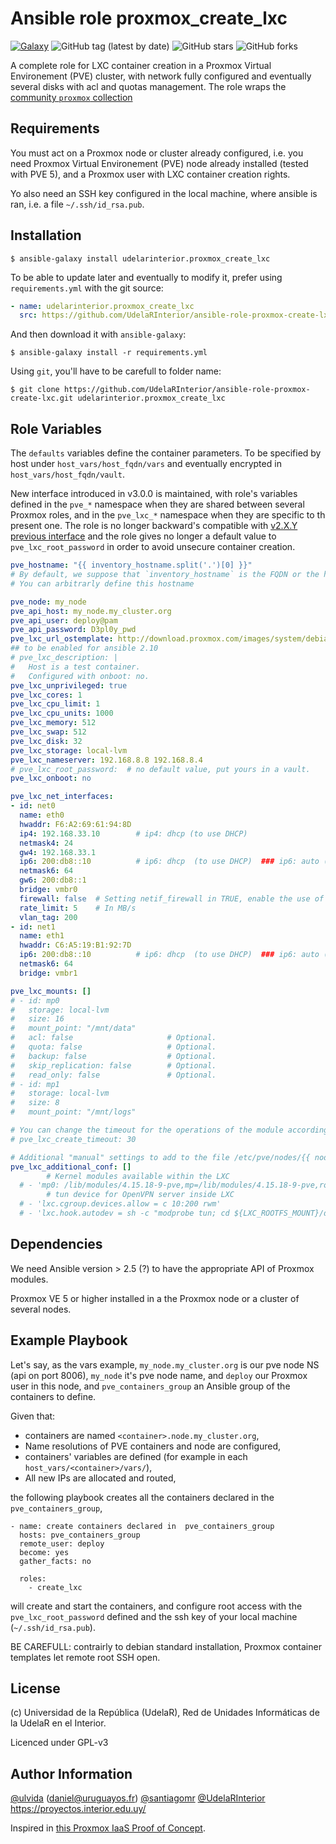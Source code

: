 Ansible role proxmox_create_lxc
=========

[![Galaxy](https://img.shields.io/badge/galaxy-UdelaRInterior.proxmox__create__lxc-blue.svg)](https://galaxy.ansible.com/udelarinterior/proxmox_create_lxc) ![GitHub tag (latest by date)](https://img.shields.io/github/v/tag/udelarinterior/ansible-role-proxmox-create-lxc?label=release&logo=github&style=social) ![GitHub stars](https://img.shields.io/github/stars/udelarinterior/ansible-role-proxmox-create-lxc?style=social) ![GitHub forks](https://img.shields.io/github/forks/udelarinterior/ansible-role-proxmox-create-lxc?style=social)

A complete role for LXC container creation in a Proxmox Virtual Environement (PVE) cluster, with network fully configured and eventually several disks with acl and quotas management. The role wraps the [community `proxmox` collection](https://docs.ansible.com/ansible/latest/collections/community/general/proxmox_module.html#parameter-description)

Requirements
------------

You must act on a Proxmox node or cluster already configured, i.e. you need Proxmox Virtual Environement (PVE) node already installed (tested with PVE 5), and a Proxmox user with LXC container creation rights.

Yo also need an SSH key configured in the local machine, where ansible is ran, i.e. a file `~/.ssh/id_rsa.pub`.


Installation
------------

```shell
$ ansible-galaxy install udelarinterior.proxmox_create_lxc
```

To be able to update later and eventually to modify it, prefer using `requirements.yml` with the git source:

```yaml
- name: udelarinterior.proxmox_create_lxc
  src: https://github.com/UdelaRInterior/ansible-role-proxmox-create-lxc.git
```
And then download it with `ansible-galaxy`:

```shell
$ ansible-galaxy install -r requirements.yml
```

Using `git`, you'll have to be carefull to folder name:

```shell
$ git clone https://github.com/UdelaRInterior/ansible-role-proxmox-create-lxc.git udelarinterior.proxmox_create_lxc
```

Role Variables
--------------

The `defaults` variables define the container parameters. To be specified by host under `host_vars/host_fqdn/vars` and eventually encrypted in `host_vars/host_fqdn/vault`.

New interface introduced in v3.0.0 is maintained, with role's variables defined in the `pve_*` namespace when they are shared between several Proxmox roles, and in the `pve_lxc_*` namespace when they are specific to th present one. The role is no longer backward's compatible with [v2.X.Y previous interface](https://github.com/UdelaRInterior/ansible-role-proxmox-create-lxc/blob/v2.2.0/README.md#role-variables) and the role gives no longer a default value to `pve_lxc_root_password` in order to avoid unsecure container creation.

```yaml
pve_hostname: "{{ inventory_hostname.split('.')[0] }}"
# By default, we suppose that `inventory_hostname` is the FQDN or the hostname of the host to create, so we set the variable to the hostname. 
# You can arbitrarly define this hostname

pve_node: my_node
pve_api_host: my_node.my_cluster.org
pve_api_user: deploy@pam
pve_api_password: D3pl0y_pwd
pve_lxc_url_ostemplate: http://download.proxmox.com/images/system/debian-10.0-standard_10.0-1_amd64.tar.gz
## to be enabled for ansible 2.10
# pve_lxc_description: |
#   Host is a test container. 
#   Configured with onboot: no.
pve_lxc_unprivileged: true
pve_lxc_cores: 1
pve_lxc_cpu_limit: 1
pve_lxc_cpu_units: 1000
pve_lxc_memory: 512
pve_lxc_swap: 512
pve_lxc_disk: 32
pve_lxc_storage: local-lvm
pve_lxc_nameserver: 192.168.8.8 192.168.8.4
# pve_lxc_root_password:  # no default value, put yours in a vault. 
pve_lxc_onboot: no

pve_lxc_net_interfaces:
- id: net0
  name: eth0
  hwaddr: F6:A2:69:61:94:8D
  ip4: 192.168.33.10        # ip4: dhcp (to use DHCP)
  netmask4: 24
  gw4: 192.168.33.1
  ip6: 200:db8::10          # ip6: dhcp  (to use DHCP)  ### ip6: auto (to use SLAAC)
  netmask6: 64
  gw6: 200:db8::1
  bridge: vmbr0
  firewall: false  # Setting netif_firewall in TRUE, enable the use of firewall on the network interface
  rate_limit: 5    # In MB/s
  vlan_tag: 200
- id: net1
  name: eth1
  hwaddr: C6:A5:19:B1:92:7D
  ip6: 200:db8::10          # ip6: dhcp  (to use DHCP)  ### ip6: auto (to use SLAAC)
  netmask6: 64
  bridge: vmbr1

pve_lxc_mounts: []
# - id: mp0
#   storage: local-lvm
#   size: 16
#   mount_point: "/mnt/data"
#   acl: false                     # Optional.
#   quota: false                   # Optional.
#   backup: false                  # Optional.
#   skip_replication: false        # Optional.
#   read_only: false               # Optional.
# - id: mp1
#   storage: local-lvm
#   size: 8
#   mount_point: "/mnt/logs"

# You can change the timeout for the operations of the module according to the performance of your remote host
# pve_lxc_create_timeout: 30

# Additional "manual" settings to add to the file /etc/pve/nodes/{{ node }}/lxc/{{ VMID }}.conf
pve_lxc_additional_conf: []
        # Kernel modules available within the LXC
  # - 'mp0: /lib/modules/4.15.18-9-pve,mp=/lib/modules/4.15.18-9-pve,ro=1'
        # tun device for OpenVPN server inside LXC
  # - 'lxc.cgroup.devices.allow = c 10:200 rwm'
  # - 'lxc.hook.autodev = sh -c "modprobe tun; cd ${LXC_ROOTFS_MOUNT}/dev; mkdir net; mknod net/tun c 10 200; chmod 0666 net/tun"'
```

Dependencies
------------

We need Ansible version > 2.5 (?) to have the appropriate API of Proxmox modules.

Proxmox VE 5 or higher installed in a the Proxmox node or a cluster of several nodes.

Example Playbook
----------------

Let's say, as the vars example, `my_node.my_cluster.org` is our pve node NS (api on port 8006), `my_node` it's pve node name, and `deploy` our Proxmox user in this node, and `pve_containers_group` an Ansible group of the containers to define.

Given that:
* containers are named `<container>.node.my_cluster.org`,
* Name resolutions of PVE containers and node are configured,
* containers' variables are defined (for example in each `host_vars/<container>/vars/`),
* All new IPs are allocated and routed,

the following playbook creates all the containers declared in the `pve_containers_group`,

    - name: create containers declared in  pve_containers_group
      hosts: pve_containers_group
      remote_user: deploy
      become: yes
      gather_facts: no

      roles:
        - create_lxc

will create and start the containers, and configure root access with the `pve_lxc_root_password` defined and the ssh key of your local machine (`~/.ssh/id_rsa.pub`).

BE CAREFULL: contrairly to debian standard installation, Proxmox container templates let remote root SSH open.

License
-------

(c) Universidad de la República (UdelaR), Red de Unidades Informáticas de la UdelaR en el Interior.

Licenced under GPL-v3

Author Information
------------------

[@ulvida](https://github.com/ulvida) (daniel@uruguayos.fr)
[@santiagomr](https://github.com/santiagomr)
[@UdelaRInterior](https://github.com/UdelaRInterior)
https://proyectos.interior.edu.uy/

Inspired in [this Proxmox IaaS Proof of Concept](https://gitlab.com/morph027/pve-infra-poc/blob/master/run.yml).
